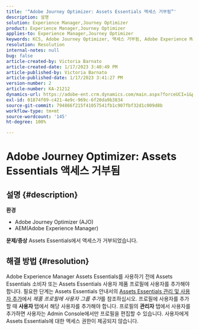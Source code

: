 ```yaml
---
title: '“Adobe Journey Optimizer: Assets Essentials 액세스 거부됨”'
description: 설명
solution: Experience Manager,Journey Optimizer
product: Experience Manager,Journey Optimizer
applies-to: Experience Manager,Journey Optimizer
keywords: KCS, Adobe Journey Optimizer, 액세스 거부됨, Adobe Experience Manager, AEM, AJO, Assets Essentials, 문제 해결
resolution: Resolution
internal-notes: null
bug: false
article-created-by: Victoria Barnato
article-created-date: 1/17/2023 3:40:49 PM
article-published-by: Victoria Barnato
article-published-date: 1/17/2023 3:41:27 PM
version-number: 2
article-number: KA-21212
dynamics-url: https://adobe-ent.crm.dynamics.com/main.aspx?forceUCI=1&pagetype=entityrecord&etn=knowledgearticle&id=cfeedd4e-7d96-ed11-aad1-6045bd006079
exl-id: 01874f09-c421-4e9c-969c-6f20da9b3834
source-git-commit: 794866f215f41057541fb1c907fbf32d1c009d8b
workflow-type: tm+mt
source-wordcount: '145'
ht-degree: 100%

---
```


# Adobe Journey Optimizer: Assets Essentials 액세스 거부됨

## 설명 {#description}

<b>환경</b>
- Adobe Journey Optimizer (AJO)
- AEM(Adobe Experience Manager)



<b>문제/증상</b>
Assets Essentials에서 액세스가 거부되었습니다.


## 해결 방법 {#resolution}


Adobe Experience Manager Assets Essentials를 사용하기 전에 Assets Essentials 소비자 또는 Assets Essentials 사용자 제품 프로필에 사용자를 추가해야 합니다. 필요한 단계는 Assets Essentials 안내서의 [Assets Essentials 관리 및 사용자 추가](https://experienceleague.adobe.com/docs/experience-manager-assets-essentials/help/get-started-admins/deploy-administer.html#add-users-to-product-profiles)에서 *제품 프로필에 사용자 그룹 추가*&#x200B;를 참조하십시오. 프로필에 사용자를 추가할 때 <b>사용자 </b>탭에서 해당 사용자를 추가해야 합니다. 프로필의 <b>관리자</b> 탭에서 사용자를 추가하면 사용자는 Admin Console에서만 프로필을 편집할 수 있습니다. 사용자에게 Assets Essentials에 대한 액세스 권한이 제공되지 않습니다.
